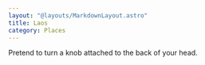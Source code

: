 ```yaml
---
layout: "@layouts/MarkdownLayout.astro"
title: Laos
category: Places
---
```


Pretend to turn a knob attached to the back of your head.
